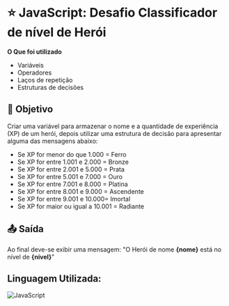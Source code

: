 # ⭐ JavaScript: Desafio Classificador de nível de Herói

**O Que foi utilizado**

- Variáveis
- Operadores
- Laços de repetição
- Estruturas de decisões

## 🎯 Objetivo

Criar uma variável para armazenar o nome e a quantidade de experiência (XP) de um herói, depois utilizar uma estrutura de decisão para apresentar alguma das mensagens abaixo:

- Se XP for menor do que 1.000 = Ferro
- Se XP for entre 1.001 e 2.000 = Bronze
- Se XP for entre 2.001 e 5.000 = Prata
- Se XP for entre 5.001 e 7.000 = Ouro
- Se XP for entre 7.001 e 8.000 = Platina
- Se XP for entre 8.001 e 9.000 = Ascendente
- Se XP for entre 9.001 e 10.000= Imortal
- Se XP for maior ou igual a 10.001 = Radiante

## 📤 Saída

Ao final deve-se exibir uma mensagem:
"O Herói de nome **{nome}** está no nível de **{nivel}**"

## Linguagem Utilizada:

![JavaScript](https://img.shields.io/badge/JavaScript-F7DF1E?style=for-the-badge&logo=javascript&logoColor=black)